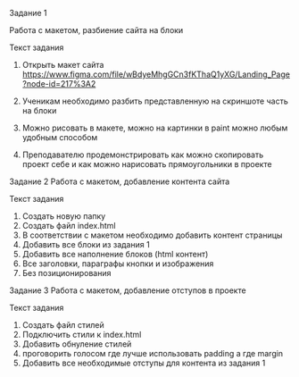 Задание 1

Работа с макетом, разбиение сайта на блоки

Текст задания 
1.	Открыть макет сайта https://www.figma.com/file/wBdyeMhgGCn3fKThaQ1yXG/Landing_Page?node-id=217%3A2 
2.	Ученикам необходимо разбить представленную на скриншоте часть на блоки 
 
3.	Можно рисовать в макете, можно на картинки в paint можно любым удобным способом
4.	Преподавателю продемонстрировать как можно скопировать проект себе и как можно нарисовать прямоугольники в проекте

Задание 2
Работа с макетом, добавление контента сайта

Текст задания 
1.	Создать новую папку
2.	Создать файл index.html
3.	В соответствии с макетом необходимо добавить контент страницы
4.	Добавить все блоки из задания 1
5.	Добавить все наполнение блоков  (html контент)
6.	Все заголовки, параграфы кнопки и изображения
7.	Без позиционирования

Задание 3
Работа с макетом, добавление отступов в проекте

Текст задания 
1.	Создать файл стилей
2.	Подключить стили к index.html
3.	Добавить обнуление стилей
4.	проговорить голосом где лучше использовать padding а где margin
5.	Добавить все необходимые отступы для контента из задания 1
